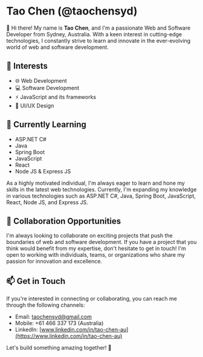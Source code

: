 # Tao Chen (@taochensyd)

👋 Hi there! My name is **Tao Chen**, and I'm a passionate Web and Software Developer from Sydney, Australia. With a keen interest in cutting-edge technologies, I constantly strive to learn and innovate in the ever-evolving world of web and software development.

## 👀 Interests

- 🌐 Web Development
- 💻 Software Development
- ⚡ JavaScript and its frameworks
- 🌟 UI/UX Design

## 🌱 Currently Learning

- ASP.NET C#
- Java
- Spring Boot
- JavaScript
- React
- Node JS & Express JS

As a highly motivated individual, I'm always eager to learn and hone my skills in the latest web technologies. Currently, I'm expanding my knowledge in various technologies such as ASP.NET C#, Java, Spring Boot, JavaScript, React, Node JS, and Express JS.

## 💞️ Collaboration Opportunities

I'm always looking to collaborate on exciting projects that push the boundaries of web and software development. If you have a project that you think would benefit from my expertise, don't hesitate to get in touch! I'm open to working with individuals, teams, or organizations who share my passion for innovation and excellence.

## 📫 Get in Touch

If you're interested in connecting or collaborating, you can reach me through the following channels:

- Email: [taochensyd@gmail.com](mailto:taochensyd@gmail.com)
- Mobile: +61 466 337 173 (Australia)
- LinkedIn: [www.linkedin.com/in/tao-chen-au](https://www.linkedin.com/in/tao-chen-au)

Let's build something amazing together! 🚀
